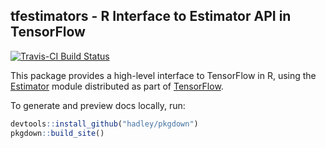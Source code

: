 ## tfestimators - R Interface to Estimator API in TensorFlow

[![Travis-CI Build Status](https://travis-ci.org/rstudio/tfestimators.svg?branch=master)](https://travis-ci.org/rstudio/tfestimators)

This package provides a high-level interface to TensorFlow in R, using the [Estimator](https://github.com/tensorflow/tensorflow/tree/master/tensorflow/python/estimator) module distributed as part of [TensorFlow](https://www.tensorflow.org/).

To generate and preview docs locally, run:

``` r
devtools::install_github("hadley/pkgdown")
pkgdown::build_site()
```

